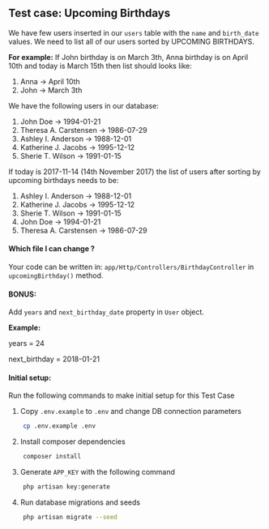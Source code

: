 ## Test case: Upcoming Birthdays

We have few users inserted in our `users` table with the `name` and `birth_date` values. We need to list all of our users sorted by UPCOMING BIRTHDAYS.

<b>For example:</b> If John birthday is on March 3th, Anna birthday is on April 10th and today is March 15th then list should looks like:
1. Anna -> April 10th
2. John -> March 3th

We have the following users in our database:
1. John Doe	-> 1994-01-21
2. Theresa A. Carstensen -> 1986-07-29
3. Ashley I. Anderson -> 1988-12-01
4. Katherine J. Jacobs -> 1995-12-12
5. Sherie T. Wilson -> 1991-01-15

If today is 2017-11-14 (14th November 2017) the list of users after sorting by upcoming birthdays needs to be:
1. Ashley I. Anderson -> 1988-12-01
2. Katherine J. Jacobs -> 1995-12-12
3. Sherie T. Wilson -> 1991-01-15
4. John Doe	-> 1994-01-21
5. Theresa A. Carstensen -> 1986-07-29

#### Which file I can change ?
Your code can be written in: `app/Http/Controllers/BirthdayController` in `upcomingBirthday()` method.

#### BONUS:
Add `years` and `next_birthday_date` property in `User` object. 

<b>Example:</b>

years = 24

next_birthday = 2018-01-21

#### Initial setup:
Run the following commands to make initial setup for this Test Case

1. Copy `.env.example` to `.env` and change DB connection parameters
```bash
    cp .env.example .env
```

2. Install composer dependencies
```bash
    composer install
```

3. Generate `APP_KEY` with the following command
```bash
    php artisan key:generate
```

4. Run database migrations and seeds
```bash
    php artisan migrate --seed
```
